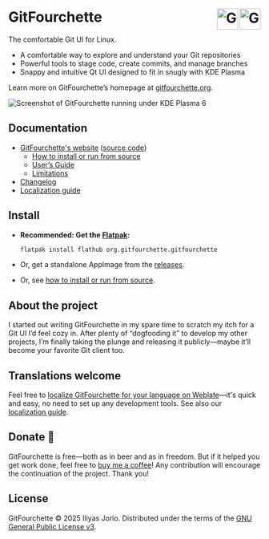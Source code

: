 # GitFourchette <a href="https://flathub.org/apps/org.gitfourchette.gitfourchette"><img height=42 alt="Get it on Flathub" src="https://flathub.org/api/badge?svg&locale=en" align=right><img src="gitfourchette/assets/icons/gitfourchette.png" alt="GitFourchette" height=42 align=right></a>

The comfortable Git UI for Linux.

- A comfortable way to explore and understand your Git repositories
- Powerful tools to stage code, create commits, and manage branches
- Snappy and intuitive Qt UI designed to fit in snugly with KDE Plasma

Learn more on GitFourchette’s homepage at [gitfourchette.org](https://gitfourchette.org).

![Screenshot of GitFourchette running under KDE Plasma 6](https://gitfourchette.org/_static/appstream/packshot-shadow-light.png)

## Documentation

- [GitFourchette's website](https://gitfourchette.org) ([source code](https://github.com/jorio/gitfourchette.org))
  - [How to install or run from source](https://gitfourchette.org/install.html)
  - [User’s Guide](https://gitfourchette.org/guide)
  - [Limitations](https://gitfourchette.org/limitations.html)
- [Changelog](CHANGELOG.md)
- [Localization guide](https://gitfourchette.org/localization.html)

## Install

- **Recommended: Get the [Flatpak](https://flathub.org/apps/org.gitfourchette.gitfourchette):**
   ```sh
   flatpak install flathub org.gitfourchette.gitfourchette
   ```

- Or, get a standalone AppImage from the [releases](https://github.com/jorio/gitfourchette/releases).

- Or, see [how to install or run from source](https://gitfourchette.org/install.html).

## About the project

I started out writing GitFourchette in my spare time to scratch my itch for a Git UI I’d feel cozy in. After plenty of “dogfooding it” to develop my other projects, I’m finally taking the plunge and releasing it publicly—maybe it’ll become your favorite Git client too.

## Translations welcome

Feel free to [localize GitFourchette for your language on Weblate](https://hosted.weblate.org/projects/gitfourchette/gitfourchette)—it's quick and easy, no need to set up any development tools. See also our [localization guide](https://gitfourchette.org/localization.html).

## Donate 🩷

GitFourchette is free—both as in beer and as in freedom. But if it helped you get work done, feel free to [buy me a coffee](https://ko-fi.com/jorio)! Any contribution will encourage the continuation of the project. Thank you!

## License

GitFourchette © 2025 Iliyas Jorio.
Distributed under the terms of the [GNU General Public License v3](LICENSE).

